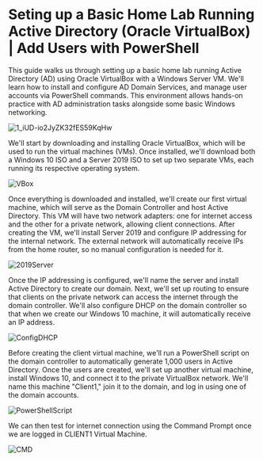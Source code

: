 # Seting up a Basic Home Lab Running Active Directory (Oracle VirtualBox) | Add Users with PowerShell

This guide walks us through setting up a basic home lab running Active Directory (AD) using Oracle VirtualBox with a Windows Server VM. We'll learn how to install and configure AD Domain Services, and manage user accounts via PowerShell commands. This environment allows hands-on practice with AD administration tasks alongside some basic Windows networking.


![1_iUD-io2JyZK32fES59KqHw](https://github.com/user-attachments/assets/a6bb02f7-5bad-46ee-a6e8-79764a762966)




We'll start by downloading and installing Oracle VirtualBox, which will be used to run the virtual machines (VMs). Once installed, we'll download both a Windows 10 ISO and a Server 2019 ISO to set up two separate VMs, each running its respective operating system.




![VBox](https://github.com/user-attachments/assets/08349134-8ef4-4555-8a42-1396033edfca)



Once everything is downloaded and installed, we'll create our first virtual machine, which will serve as the Domain Controller and host Active Directory. This VM will have two network adapters: one for internet access and the other for a private network, allowing client connections. After creating the VM, we'll install Server 2019 and configure IP addressing for the internal network. The external network will automatically receive IPs from the home router, so no manual configuration is needed for it.


![2019Server](https://github.com/user-attachments/assets/2714dbc7-a031-4fc9-8e93-389040d7d71a)



Once the IP addressing is configured, we'll name the server and install Active Directory to create our domain. Next, we'll set up routing to ensure that clients on the private network can access the internet through the domain controller. We'll also configure DHCP on the domain controller so that when we create our Windows 10 machine, it will automatically receive an IP address.



![ConfigDHCP](https://github.com/user-attachments/assets/1d393dc9-455d-4bfa-adca-0e7f8ab260dd)



Before creating the client virtual machine, we'll run a PowerShell script on the domain controller to automatically generate 1,000 users in Active Directory. Once the users are created, we'll set up another virtual machine, install Windows 10, and connect it to the private VirtualBox network. We'll name this machine "Client1," join it to the domain, and log in using one of the domain accounts.



![PowerShellScript](https://github.com/user-attachments/assets/dddfa3c5-7b6e-40f0-948b-29e9ae04f8cb)



We can then test for internet connection using the Command Prompt once we are logged in CLIENT1 Virtual Machine.


![CMD](https://github.com/user-attachments/assets/f3acbc19-8c0a-4d9e-b376-1185d5f44759)

